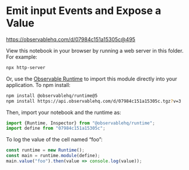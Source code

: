 # Emit input Events and Expose a Value

https://observablehq.com/d/07984c151a15305c@495

View this notebook in your browser by running a web server in this folder. For
example:

~~~sh
npx http-server
~~~

Or, use the [Observable Runtime](https://github.com/observablehq/runtime) to
import this module directly into your application. To npm install:

~~~sh
npm install @observablehq/runtime@5
npm install https://api.observablehq.com/d/07984c151a15305c.tgz?v=3
~~~

Then, import your notebook and the runtime as:

~~~js
import {Runtime, Inspector} from "@observablehq/runtime";
import define from "07984c151a15305c";
~~~

To log the value of the cell named “foo”:

~~~js
const runtime = new Runtime();
const main = runtime.module(define);
main.value("foo").then(value => console.log(value));
~~~
